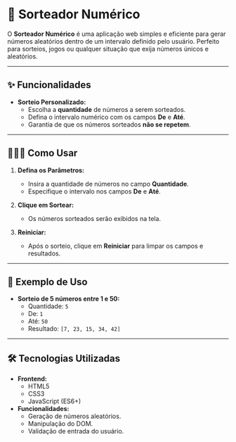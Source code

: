 # 🎲 Sorteador Numérico

O **Sorteador Numérico** é uma aplicação web simples e eficiente para gerar números aleatórios dentro de um intervalo definido pelo usuário. Perfeito para sorteios, jogos ou qualquer situação que exija números únicos e aleatórios.

---

## ✨ Funcionalidades

- **Sorteio Personalizado:**
  - Escolha a **quantidade** de números a serem sorteados.
  - Defina o intervalo numérico com os campos **De** e **Até**.
  - Garantia de que os números sorteados **não se repetem**.

---

## 👨🏻‍🏫 Como Usar

1. **Defina os Parâmetros:**
   - Insira a quantidade de números no campo **Quantidade**.
   - Especifique o intervalo nos campos **De** e **Até**.

2. **Clique em Sortear:**
   - Os números sorteados serão exibidos na tela.

3. **Reiniciar:**
   - Após o sorteio, clique em **Reiniciar** para limpar os campos e resultados.

---

## 🎯 Exemplo de Uso

- **Sorteio de 5 números entre 1 e 50:**
  - Quantidade: `5`
  - De: `1`
  - Até: `50`
  - Resultado: `[7, 23, 15, 34, 42]`

---

## 🛠️ Tecnologias Utilizadas

- **Frontend:**
  - HTML5
  - CSS3
  - JavaScript (ES6+)
- **Funcionalidades:**
  - Geração de números aleatórios.
  - Manipulação do DOM.
  - Validação de entrada do usuário.

